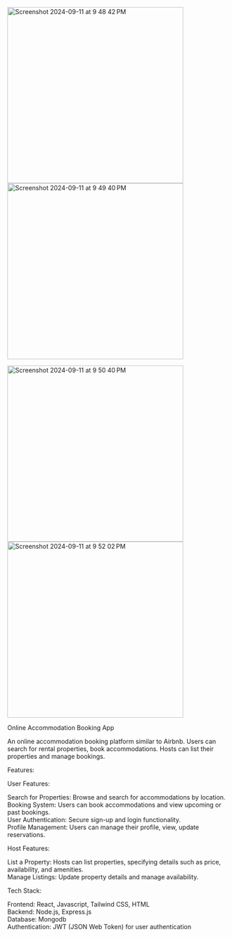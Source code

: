 <img width="400" alt="Screenshot 2024-09-11 at 9 48 42 PM" src="https://github.com/user-attachments/assets/54cad98c-4a57-4171-b063-8d7a4265adac"> <img width="400" alt="Screenshot 2024-09-11 at 9 49 40 PM" src="https://github.com/user-attachments/assets/55e0c678-77c5-4b3a-b2c1-2526a92cecee">


<img width="400" alt="Screenshot 2024-09-11 at 9 50 40 PM" src="https://github.com/user-attachments/assets/8c9faab1-769c-4aab-a9b6-fce619c7f8d6"> <img width="400" alt="Screenshot 2024-09-11 at 9 52 02 PM" src="https://github.com/user-attachments/assets/d96a86de-ab0a-44ed-8efd-fe1d47fea4f7">







Online Accommodation Booking App

An online accommodation booking platform similar to Airbnb. Users can search for rental properties, book accommodations. Hosts can list their properties and manage bookings.

Features:

User Features:

Search for Properties: Browse and search for accommodations by location.    
Booking System: Users can book accommodations and view upcoming or past bookings.  
User Authentication: Secure sign-up and login functionality.  
Profile Management: Users can manage their profile, view, update reservations.  

Host Features:

List a Property: Hosts can list properties, specifying details such as price, availability, and amenities.  
Manage Listings: Update property details and manage availability.  

Tech Stack:

Frontend: React, Javascript, Tailwind CSS, HTML  
Backend: Node.js, Express.js  
Database: Mongodb  
Authentication: JWT (JSON Web Token) for user authentication
